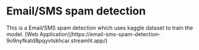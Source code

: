 <h1>Email/SMS spam detection</h1>
This is a Email/SMS spam detection which uses kaggle dataset to train the model.
[Web Application](https://email-sms-spam-detection-9o9nyfkatd8pqyvtskhcar.streamlit.app/)
